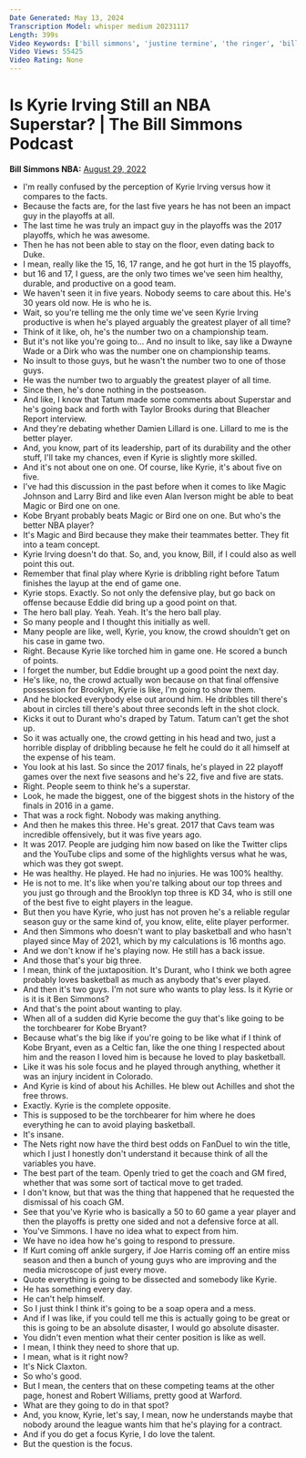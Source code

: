 ```yaml
---
Date Generated: May 13, 2024
Transcription Model: whisper medium 20231117
Length: 399s
Video Keywords: ['bill simmons', 'justine termine', 'the ringer', 'bill simmons podcast', 'kyrie irving', 'brooklyn nets', 'kevin durant', 'steve nash', 'kyrie trade', 'kyrie nets', 'kyrie lakers', 'kyrie playoffs', 'kyrie lebron', 'sean marks', 'joe tsai']
Video Views: 55425
Video Rating: None
---
```


# Is Kyrie Irving Still an NBA Superstar? | The Bill Simmons Podcast
**Bill Simmons NBA:** [August 29, 2022](https://www.youtube.com/watch?v=oQOQgocfMDc)
*  I'm really confused by the perception of Kyrie Irving versus how it compares to the facts.
*  Because the facts are, for the last five years he has not been an impact guy in the playoffs at all.
*  The last time he was truly an impact guy in the playoffs was the 2017 playoffs, which he was awesome.
*  Then he has not been able to stay on the floor, even dating back to Duke.
*  I mean, really like the 15, 16, 17 range, and he got hurt in the 15 playoffs,
*  but 16 and 17, I guess, are the only two times we've seen him healthy, durable, and productive on a good team.
*  We haven't seen it in five years. Nobody seems to care about this. He's 30 years old now. He is who he is.
*  Wait, so you're telling me the only time we've seen Kyrie Irving productive is when he's played arguably the greatest player of all time?
*  Think of it like, oh, he's the number two on a championship team.
*  But it's not like you're going to... And no insult to like, say like a Dwayne Wade or a Dirk who was the number one on championship teams.
*  No insult to those guys, but he wasn't the number two to one of those guys.
*  He was the number two to arguably the greatest player of all time.
*  Since then, he's done nothing in the postseason.
*  And like, I know that Tatum made some comments about Superstar and he's going back and forth with Taylor Brooks during that Bleacher Report interview.
*  And they're debating whether Damien Lillard is one. Lillard to me is the better player.
*  And, you know, part of its leadership, part of its durability and the other stuff, I'll take my chances, even if Kyrie is slightly more skilled.
*  And it's not about one on one. Of course, like Kyrie, it's about five on five.
*  I've had this discussion in the past before when it comes to like Magic Johnson and Larry Bird and like even Alan Iverson might be able to beat Magic or Bird one on one.
*  Kobe Bryant probably beats Magic or Bird one on one. But who's the better NBA player?
*  It's Magic and Bird because they make their teammates better. They fit into a team concept.
*  Kyrie Irving doesn't do that. So, and, you know, Bill, if I could also as well point this out.
*  Remember that final play where Kyrie is dribbling right before Tatum finishes the layup at the end of game one.
*  Kyrie stops. Exactly. So not only the defensive play, but go back on offense because Eddie did bring up a good point on that.
*  The hero ball play. Yeah. Yeah. It's the hero ball play.
*  So many people and I thought this initially as well.
*  Many people are like, well, Kyrie, you know, the crowd shouldn't get on his case in game two.
*  Right. Because Kyrie like torched him in game one. He scored a bunch of points.
*  I forget the number, but Eddie brought up a good point the next day.
*  He's like, no, the crowd actually won because on that final offensive possession for Brooklyn, Kyrie is like, I'm going to show them.
*  And he blocked everybody else out around him. He dribbles till there's about in circles till there's about three seconds left in the shot clock.
*  Kicks it out to Durant who's draped by Tatum. Tatum can't get the shot up.
*  So it was actually one, the crowd getting in his head and two, just a horrible display of dribbling because he felt he could do it all himself at the expense of his team.
*  You look at his last. So since the 2017 finals, he's played in 22 playoff games over the next five seasons and he's 22, five and five are stats.
*  Right. People seem to think he's a superstar.
*  Look, he made the biggest, one of the biggest shots in the history of the finals in 2016 in a game.
*  That was a rock fight. Nobody was making anything.
*  And then he makes this three. He's great. 2017 that Cavs team was incredible offensively, but it was five years ago.
*  It was 2017. People are judging him now based on like the Twitter clips and the YouTube clips and some of the highlights versus what he was, which was they got swept.
*  He was healthy. He played. He had no injuries. He was 100% healthy.
*  He is not to me. It's like when you're talking about our top threes and you just go through and the Brooklyn top three is KD 34, who is still one of the best five to eight players in the league.
*  But then you have Kyrie, who just has not proven he's a reliable regular season guy or the same kind of, you know, elite, elite player performer.
*  And then Simmons who doesn't want to play basketball and who hasn't played since May of 2021, which by my calculations is 16 months ago.
*  And we don't know if he's playing now. He still has a back issue.
*  And those that's your big three.
*  I mean, think of the juxtaposition. It's Durant, who I think we both agree probably loves basketball as much as anybody that's ever played.
*  And then it's two guys. I'm not sure who wants to play less. Is it Kyrie or is it is it Ben Simmons?
*  And that's the point about wanting to play.
*  When all of a sudden did Kyrie become the guy that's like going to be the torchbearer for Kobe Bryant?
*  Because what's the big like if you're going to be like what if I think of Kobe Bryant, even as a Celtic fan, like the one thing I respected about him and the reason I loved him is because he loved to play basketball.
*  Like it was his sole focus and he played through anything, whether it was an injury incident in Colorado.
*  And Kyrie is kind of about his Achilles. He blew out Achilles and shot the free throws.
*  Exactly. Kyrie is the complete opposite.
*  This is supposed to be the torchbearer for him where he does everything he can to avoid playing basketball.
*  It's insane.
*  The Nets right now have the third best odds on FanDuel to win the title, which I just I honestly don't understand it because think of all the variables you have.
*  The best part of the team. Openly tried to get the coach and GM fired, whether that was some sort of tactical move to get traded.
*  I don't know, but that was the thing that happened that he requested the dismissal of his coach GM.
*  See that you've Kyrie who is basically a 50 to 60 game a year player and then the playoffs is pretty one sided and not a defensive force at all.
*  You've Simmons. I have no idea what to expect from him.
*  We have no idea how he's going to respond to pressure.
*  If Kurt coming off ankle surgery, if Joe Harris coming off an entire miss season and then a bunch of young guys who are improving and the media microscope of just every move.
*  Quote everything is going to be dissected and somebody like Kyrie.
*  He has something every day.
*  He can't help himself.
*  So I just think I think it's going to be a soap opera and a mess.
*  And if I was like, if you could tell me this is actually going to be great or this is going to be an absolute disaster, I would go absolute disaster.
*  You didn't even mention what their center position is like as well.
*  I mean, I think they need to shore that up.
*  I mean, what is it right now?
*  It's Nick Claxton.
*  So who's good.
*  But I mean, the centers that on these competing teams at the other page, honest and Robert Williams, pretty good at Warford.
*  What are they going to do in that spot?
*  And, you know, Kyrie, let's say, I mean, now he understands maybe that nobody around the league wants him that he's playing for a contract.
*  And if you do get a focus Kyrie, I do love the talent.
*  But the question is the focus.
